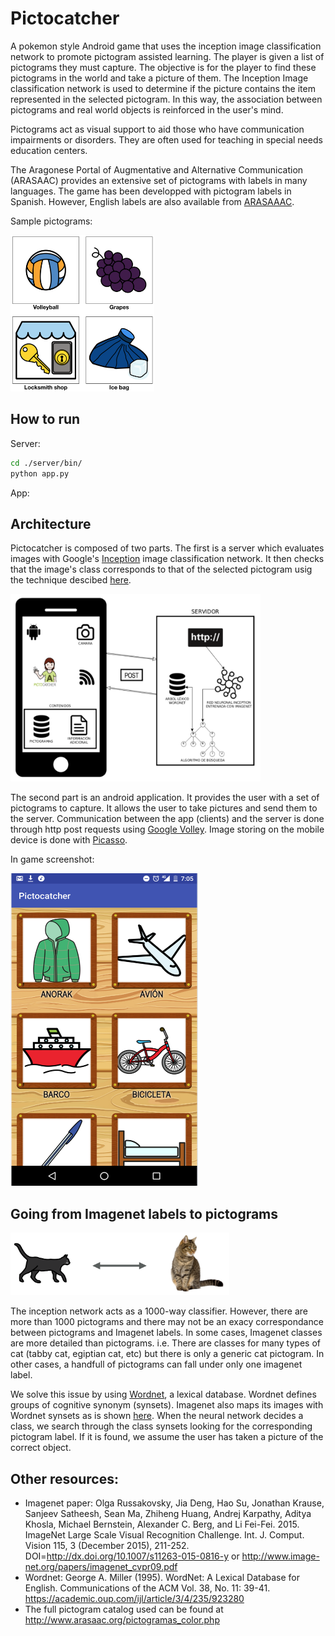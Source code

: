 # Pictocatcher


A pokemon style Android game that uses the inception image classification network to
 promote pictogram assisted learning. The player is given a list of pictograms they must capture. The objective is
for the player to find these pictograms in the world and take a picture of them. The Inception
Image classification network is used to determine if the picture contains the item
represented in the selected pictogram. In this way, the association between pictograms and real world objects is
reinforced in the user's mind.

Pictograms act as visual support to aid those who have communication
impairments or disorders. They are often used for teaching in special needs
education centers.

The Aragonese Portal of Augmentative and Alternative Communication (ARASAAC)
provides an extensive set of pictograms with labels in many languages.
The game has been developped with pictogram labels in Spanish. However,
English labels are also available from [ARASAAAC](http://www.arasaac.org/pictogramas_color.php).

Sample pictograms:

<img src="pictures/pictogram_examples.png" width="230" height="250"/>


## How to run

Server:
```bash
cd ./server/bin/
python app.py
```


App:

## Architecture

Pictocatcher is composed of two parts. The first is a server which evaluates images
with Google's [Inception](https://ai.googleblog.com/2016/03/train-your-own-image-classifier-with.html)
 image classification network. It then checks that the image's class corresponds to
 that of the selected pictogram usig the technique descibed [here](#going-from-imagenet-labels-to-pictograms).

 <img src="pictures/system_overview.png" width="400" height="300" />

The second part is an android application. It provides the user with a set
of pictograms to capture. It allows the user to take pictures and send them to
the server. Communication between the app (clients) and the server is done through
 http post requests using [Google Volley](https://github.com/google/volley). Image
 storing on the mobile device is done with [Picasso](http://square.github.io/picasso/).

 In game screenshot:

 <img src="pictures/in_game.png" width="300" height="500" />

## Going from Imagenet labels to pictograms

<img src="pictures/relationship.png" width="350" height="100" />

The inception network acts as a 1000-way classifier. However, there are more than 1000 pictograms and
 there may not be an exacy correspondance between pictograms and Imagenet
labels. In some cases, Imagenet classes are more detailed than pictograms.
i.e. There are classes for many types of cat (tabby cat, egiptian cat, etc)
but there is only a generic cat pictogram. In other cases, a handfull of
pictograms can fall under only one imagenet label.

We solve this issue by using
[Wordnet](https://wordnet.princeton.edu), a lexical database. Wordnet defines
groups of cognitive synonym (synsets). Imagenet also maps its images with Wordnet synsets
as is shown [here](http://www.image-net.org/synset?wnid=[wnid]).
When the neural network decides a class, we search through the class synsets looking
for the corresponding pictogram label. If it is found, we assume the user has
taken a picture of the correct object.


## Other resources:

* Imagenet paper:
Olga Russakovsky, Jia Deng, Hao Su, Jonathan Krause, Sanjeev Satheesh, Sean Ma, Zhiheng Huang, Andrej Karpathy, Aditya Khosla, Michael Bernstein, Alexander C. Berg, and Li Fei-Fei. 2015. ImageNet Large Scale Visual Recognition Challenge. Int. J. Comput. Vision 115, 3 (December 2015), 211-252. DOI=http://dx.doi.org/10.1007/s11263-015-0816-y
or http://www.image-net.org/papers/imagenet_cvpr09.pdf
* Wordnet:
George A. Miller (1995). WordNet: A Lexical Database for English.
Communications of the ACM Vol. 38, No. 11: 39-41.
https://academic.oup.com/ijl/article/3/4/235/923280
* The full pictogram catalog used can be found at http://www.arasaac.org/pictogramas_color.php

